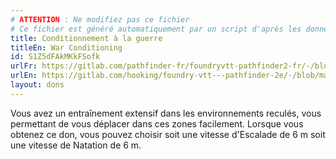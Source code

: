 ```yaml
---
# ATTENTION : Ne modifiez pas ce fichier
# Ce fichier est généré automatiquement par un script d'après les données du module Foundry VTT officiel et de sa traduction
title: Conditionnement à la guerre
titleEn: War Conditioning
id: S1Z5dFAkMKkFSofk
urlFr: https://gitlab.com/pathfinder-fr/foundryvtt-pathfinder2-fr/-/blob/master/data/feats/S1Z5dFAkMKkFSofk.htm
urlEn: https://gitlab.com/hooking/foundry-vtt---pathfinder-2e/-/blob/master/packs/data/feats.db/war-conditioning.json
layout: dons
---
```

Vous avez un entraînement extensif dans les environnements reculés, vous permettant de vous déplacer dans ces zones facilement. Lorsque vous obtenez ce don, vous pouvez choisir soit une vitesse d'Escalade de 6 m soit une vitesse de Natation de 6 m.
